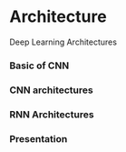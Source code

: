 # Architecture
Deep Learning Architectures

### Basic of CNN

### CNN architectures

### RNN Architectures


### Presentation
